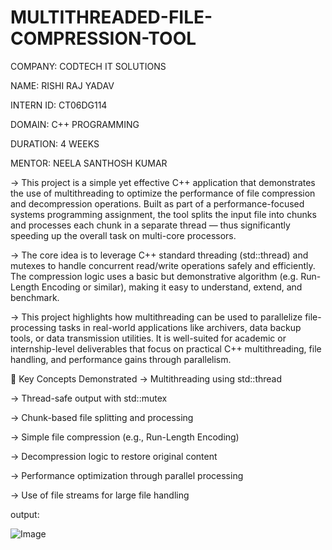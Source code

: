 # MULTITHREADED-FILE-COMPRESSION-TOOL

COMPANY: CODTECH IT SOLUTIONS

NAME: RISHI RAJ YADAV

INTERN ID: CT06DG114

DOMAIN: C++ PROGRAMMING

DURATION: 4 WEEKS

MENTOR: NEELA SANTHOSH KUMAR

-> This project is a simple yet effective C++ application that demonstrates the use of multithreading to optimize the performance of file compression and decompression operations. Built as       part of a performance-focused systems programming assignment, the tool splits the input file into chunks and processes each chunk in a separate thread — thus significantly speeding up the     overall task on multi-core processors.

-> The core idea is to leverage C++ standard threading (std::thread) and mutexes to handle concurrent read/write operations safely and efficiently. The compression logic uses a basic but         demonstrative algorithm (e.g. Run-Length Encoding or similar), making it easy to understand, extend, and benchmark.

-> This project highlights how multithreading can be used to parallelize file-processing tasks in real-world applications like archivers, data backup tools, or data transmission utilities. It    is well-suited for academic or internship-level deliverables that focus on practical C++ multithreading, file handling, and performance gains through parallelism.

🧠 Key Concepts Demonstrated
-> Multithreading using std::thread

-> Thread-safe output with std::mutex

-> Chunk-based file splitting and processing

-> Simple file compression (e.g., Run-Length Encoding)

-> Decompression logic to restore original content

-> Performance optimization through parallel processing

-> Use of file streams for large file handling

output:

![Image](https://github.com/user-attachments/assets/40c26dd0-cb12-4a88-868e-5498240c5366)
